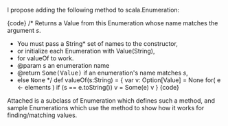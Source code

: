 I propose adding the following method to scala.Enumeration:

{code}
  /* Returns a Value from this Enumeration whose name matches the argument <var>s</var>.
   * You must pass a String* set of names to the constructor,
   * or initialize each Enumeration with Value(String),
   * for valueOf to work.
   * @param s an enumeration name
   * @return <tt>Some(Value)</tt> if an enumeration's name matches <var>s</var>, 
   * else <tt>None</tt>
   */
  def valueOf(s:String) = {
    var v: Option[Value] = None
    for( e <- elements ) if (s == e.toString()) v = Some(e)
    v
  }
{code}


Attached is a subclass of Enumeration which defines such a
method, and sample Enumerations which use the method to
show how it works for finding/matching values.


